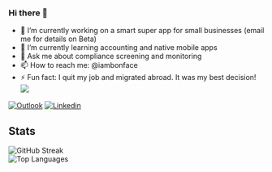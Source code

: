 ### Hi there 👋
- 🔭 I’m currently working on a smart super app for small businesses (email me for details on Beta)
- 🌱 I’m currently learning accounting and native mobile apps
-  💬 Ask me about compliance screening and monitoring
-  📫 How to reach me: @iambonface
-  ⚡ Fun fact: I quit my job and migrated abroad. It was my best decision!
[![](https://visitcount.itsvg.in/api?id=NicholasStambaugh&label=Profile%20Views&color=11&icon=3&pretty=true)](https://visitcount.itsvg.in)

[![Outlook](https://img.shields.io/badge/-Medium-100?style=flat&logo=Medium&logoColor=white)](https://medium.com/@iambonface)
[![Linkedin](https://img.shields.io/badge/-LinkedIn-blue?style=flat&logo=Linkedin&logoColor=white)](https://www.linkedin.com/in/bonface/)

<div id="stats">
  <h2>Stats</h2>
  <img src="https://streak-stats.demolab.com?user=iambonface&theme=transparent&fire=EB5454" alt="GitHub Streak"/>
</div>
<div>
    <img src="https://github-readme-stats.vercel.app/api/top-langs/?username=iambonface&layout=compact&theme=vision-friendly-dark" alt="Top Languages"/>

</div>
<!--
**iambonface/iambonface** is a ✨ _special_ ✨ repository because its `README.md` (this file) appears on your GitHub profile.

Here are some ideas to get you started:

 🔭 I’m currently working on a smart super app for small businesses (email me for details on Beta)
 🌱 I’m currently learning accounting and native mobile apps
- 👯 I’m looking to collaborate on ...
- 🤔 I’m looking for help with ...
  💬 Ask me about compliance screening and monitoring
  📫 How to reach me: @iambonface
- 😄 Pronouns: ...
  ⚡ Fun fact: I quit my job and migrated abroad. It was my best decision!
-->
